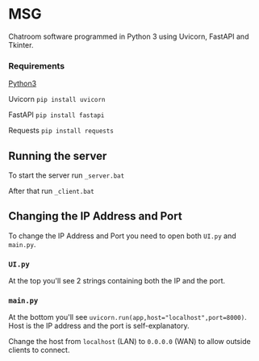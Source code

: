 # MSG
Chatroom software programmed in Python 3 using Uvicorn, FastAPI and Tkinter.

### Requirements
[Python3](https://www.python.org/downloads/)

Uvicorn `pip install uvicorn`

FastAPI `pip install fastapi`

Requests `pip install requests`

## Running the server
To start the server run `_server.bat`

After that run `_client.bat`

## Changing the IP Address and Port
To change the IP Address and Port you need to open both `UI.py` and `main.py`.

### `UI.py`
At the top you'll see 2 strings containing both the IP and the port.

### `main.py`
At the bottom you'll see `uvicorn.run(app,host="localhost",port=8000)`. Host is the IP address and the port is self-explanatory.

Change the host from `localhost` (LAN) to `0.0.0.0` (WAN) to allow outside clients to connect.
